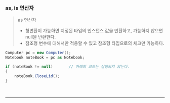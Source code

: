 ### as, is 연산자
> as 연산자    
> - 형변환이 가능하면 지정된 타입의 인스턴스 값을 반환하고, 가능하지 않으면 null을 반환한다.    
> - 참조형 변수에 대해서만 적용할 수 있고 참조형 타입으로의 체크만 가능하다.    

```csharp
Computer pc = new Computer();
Notebook noteBook = pc as Notebook;

if (noteBook != null)       // 아래의 코드는 실행되지 않는다.
{
    noteBook.CloseLid();
}
```
<br>



****
<br>
